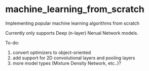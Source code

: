 # machine_learning_from_scratch
Implementing popular machine learning algorithms from scratch

Currently only supports Deep (n-layer) Nerual Network models.

To-do:
1. convert optimizers to object-oriented
2. add support for 2D convolutional layers and pooling layers
3. more model types (Mixture Density Network, etc..)?

